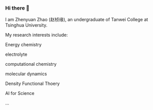 ### Hi there 👋
I am Zhenyuan Zhao (赵桢缘), an undergraduate of Tanwei College at Tsinghua University.

My research interests include:

Energy chemistry

electrolyte

computational chemistry

molecular dynamics

Density Functional Thoery

AI for Science

...


<!--
**zhenyuanzhaothu/zhenyuanzhaothu** is a ✨ _special_ ✨ repository because its `README.md` (this file) appears on your GitHub profile.

Here are some ideas to get you started:

- 🔭 I’m currently working on ...
- 🌱 I’m currently learning ...
- 👯 I’m looking to collaborate on ...
- 🤔 I’m looking for help with ...
- 💬 Ask me about ...
- 📫 How to reach me: ...
- 😄 Pronouns: ...
- ⚡ Fun fact: ...
-->
